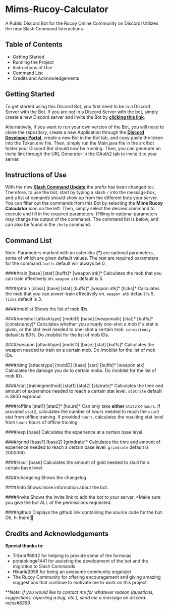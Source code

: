 # Mims-Rucoy-Calculator
A Public Discord Bot for the Rucoy Online Community on Discord! Utilizes the new Slash Command Interactions.
## Table of Contents
- Getting Started
- Running the Project
- Instructions of Use
- Command List
- Credits and Acknowledgements

## Getting Started
To get started using this Discord Bot, you first need to be in a Discord Server with the Bot. If you are not in a Discord Server with the bot, simply create a new Discord server and invite the Bot by [**clicking this link**](https://discord.com/api/oauth2/authorize?client_id=758831061596635136&permissions=139586754624&scope=applications.commands%20bot).

Alternatively, if you want to run your own version of the Bot, you will need to clone the repository, create a new Application through the [**Discord Developer Portal**](https://discord.com/developers/applications), create a new Bot in the Bot tab, and copy paste the token into the Token.env file. Then, simply run the Main.java file in the src/bot folder your Discord Bot should now be running. Then, you can generate an invite link through the URL Generator in the OAuth2 tab to invite it to your server. 

## Instructions of Use
With the new [**Slash Command Update**](https://support.discord.com/hc/en-us/articles/1500000368501-Slash-Commands-FAQ) the prefix has been changed to`/`. Therefore, to use the bot, start by typing a slash `/` into the message box, and a list of comands should show up from the different bots your server. You can filter out the commands from this Bot by selecting the **Mims Rucoy Calculator** icon on the left. Then, simply select the desired command to execute and fill in the required parameters. (Filling in optional parameters may change the output of the command).  The command list is below, and can also be found in the `/help` command.

## Command List
Note: Parameters marked with an astericks **(\*)** are optional parameters, some of which are given default values. The rest are required parameters for the command. `buffs` default will always be 0.

####/train [base] [stat] [buffs]\* [weapon atk]\*
Calculates the mob that you can train effectively on.
`weapon atk` default is 5.

####/ptrain [class] [base] [stat] [buffs]\* [weapon atk]\* [ticks]\*
Calculates the mob that you can power-train effectively on.
`weapon atk` default is 5. `ticks` default is 3.

####/moblist
Shows the list of mob IDs.

####/oneshot [attacktype] [mobID] [base] [weaponatk] [stat]\* [buffs]\* [consistency]\*
Calculates whether you already one-shot a mob if a stat is given, or the stat level needed to one-shot a certain mob.
`consistency` default is 80%.
Do /moblist for the list of mob IDs.

####/weapon [attacktype] [mobID] [base] [stat] [buffs]\*
Calculates the weapon needed to train on a certain mob.
Do /moblist for the list of mob IDs.

####/dmg [attacktype] [mobID] [base] [stat] [buffs]\* [weapon atk]
Calculates the damage you do to certain mobs.
Do /moblist for the list of mob IDs.

####/stat [trainingmethod] [stat1] [stat2] [statrate]\*
Calculates the time and amount of experience needed to reach a certain stat level.
`statrate` default is 3600 exp/hour.

####/offline [stat1] [stat2]\* [hours]\*
Can only take **either** `stat2` or `hours`. If provided `stat2`, calculates the number of hours needed to reach the `stat2` stat from offline training. If provided `hours`, calculates the resulting stat level from `hours` hours of offline training. 

####/exp [base]
Calculates the experience at a certain base level.

####/grind [base1] [base2] [grindrate]\*
Calculates the time and amount of experience needed to reach a certain base level.
`grindrate` default is 2000000.

####/skull [base]
Calculates the amount of gold needed to skull for a certain base level.

####/changelog
Shows the changelog.

####/info
Shows more information about the bot.

####/invite
Shows the invite link to add the bot to your server.
*Make sure you give the bot ALL of the permissions requested.

####/github
Displays the github link containing the source code for the bot. Oh, hi there!👋  

## Credits and Acknowledgements
**Special thanks to:**
- Tribrid#6932 for helping to provide some of the formulas
- potatoking#1441 for assisting the development of the bot and the migration to Slash Commands
- Hikari#2056 for being an awesome community organizer
- The Rucoy Community for offering encouragement and giving amazing suggestions that continue to motivate me to work on this project

***Note: If you would like to contact me for whatever reason (questions, suggestions, reporting a bug, etc.), send me a message on discord: *mims#6359.**
